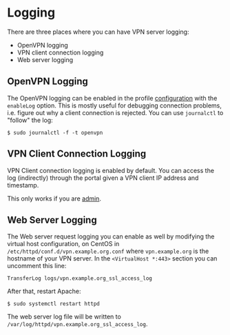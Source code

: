 # Logging

There are three places where you can have VPN server logging:

* OpenVPN logging
* VPN client connection logging
* Web server logging

## OpenVPN Logging

The OpenVPN logging can be enabled in the 
profile [configuration](PROFILE_CONFIG.md) with the `enableLog` option. This is 
mostly useful for debugging connection problems, i.e. figure out why a client 
connection is rejected. You can use `journalctl` to "follow" the log:

    $ sudo journalctl -f -t openvpn

## VPN Client Connection Logging

VPN Client connection logging is enabled by default. You can access the log 
(indirectly) through the portal given a VPN client IP address and timestamp. 

This only works if you are [admin](PORTAL_ADMIN.md).

## Web Server Logging

The Web server request logging you can enable as well by modifying the virtual 
host configuration, on CentOS in `/etc/httpd/conf.d/vpn.example.org.conf` where 
`vpn.example.org` is the hostname of your VPN server. In the 
`<VirtualHost *:443>` section you can uncomment this line:

    TransferLog logs/vpn.example.org_ssl_access_log

After that, restart Apache:

    $ sudo systemctl restart httpd

The web server log file will be written to 
`/var/log/httpd/vpn.example.org_ssl_access_log`.
